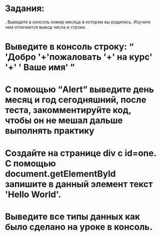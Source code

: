 # Задания:
. Выведите в консоль номер месяца в котором вы родились. Изучите чем отличается вывод числа и строки.
# Выведите в консоль строку: “ 'Добро '+'пожаловать '+' на курс' '+' ' Ваше имя' ”
# С помощью “Alert” выведите день месяц и год сегодняшний, после теста, закомментируйте код, чтобы он не мешал дальше выполнять практику
# Создайте на странице div с id=one. С помощью document.getElementById запишите в данный элемент текст 'Hello World'.
# Выведите все типы данных как было сделано на уроке в консоль.
